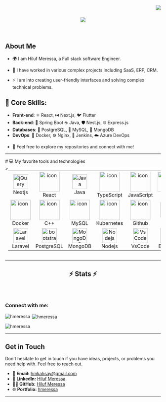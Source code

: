 <img align="right" src="https://visitor-badge.laobi.icu/badge?page_id=Createdd.Createdd">

<h1 align="center">
  <a href="https://git.io/typing-svg">
    <img src="https://readme-typing-svg.herokuapp.com/?lines=Hello,+There!+👋;I'm+Hiluf....;Nice+to+meet+you!&center=true&size=30">
  </a>
</h1>

<br>

## About Me

* 🌍 I am Hiluf Meressa, a Full stack software Engineer.

* 💼 I have worked in various complex projects including SaaS, ERP, CRM.

* ⚡ I am into creating user-friendly interfaces and solving complex technical problems.
  
## 🧠 Core Skills:

- **Front-end**: ⚛️ React, ⏭️ Next.js, 🐦 Flutter 
- **Back-end**:  🌱 Spring Boot ☕ Java, 🛡️ Nest.js, 🌐 Express.js
- **Databases**: 🐘 PostgreSQL, 🐬 MySQL, 🍃 MongoDB
- **DevOps**:    🐳 Docker, ⚙️ Nginx, 🧩 Jenkins, ☁️ Azure DevOps 



* 🤝 Feel free to explore my repositories and connect with me!


<hr>
#  💻 My favorite tools and technologies

<div style="display: flex; align-items: flex-start; align: center">
<table>
<tr>
  <td align="center" width="96">
        <img src="https://skillicons.dev/icons?i=nextjs" width="48" height="48" alt="jQuery" />
      <br>Nextjs
  </td>
  <td align="center" width="96">
        <img src="https://techstack-generator.vercel.app/react-icon.svg" alt="icon" width="65" height="65" />
      <br>React
  </td>
  <td align="center" width="96">
        <img src="https://skillicons.dev/icons?i=java" width="48" height="48" alt="Java" />
      <br>Java
  </td>
  <td align="center" width="96">
        <img src="https://techstack-generator.vercel.app/ts-icon.svg" alt="icon" width="65" height="65" />
      <br>TypeScript
  </td>
  <td align="center" width="96">
        <img src="https://techstack-generator.vercel.app/js-icon.svg" alt="icon" width="65" height="65" />
      <br>JavaScript
  </td>
  <td align="center" width="96">
        <img src="https://skillicons.dev/icons?i=vite" alt="icon" width="65" height="65" />
      <br>Vite
  </td>
  <td align="center" width="96">
        <img src="https://skillicons.dev/icons?i=figma" width="48" height="48" alt="WordPress" />
      <br>Figma
  </td>
  </tr>
  <tr>
   <td align="center" width="96">
        <img src="https://techstack-generator.vercel.app/docker-icon.svg" alt="icon" width="65" height="65" />
      <br>Docker
    </td>
    <td align="center" width="96">
        <img src="https://techstack-generator.vercel.app/cpp-icon.svg" alt="icon" width="65" height="65" />
      <br>C++
    </td>
    <td align="center" width="96">
        <img src="https://techstack-generator.vercel.app/mysql-icon.svg" alt="icon" width="65" height="65" />
      <br>MySQL
    </td>
    <td align="center" width="96">
        <img src="https://techstack-generator.vercel.app/kubernetes-icon.svg" alt="icon" width="65" height="65" />
      <br>Kubernetes
    </td> 
    <td align="center" width="96">
        <img src="https://techstack-generator.vercel.app/github-icon.svg" alt="icon" width="65" height="65" />
      <br>Github
    </td>
    <td align="center" width="96"> 
        <img src="https://user-images.githubusercontent.com/25181517/192108372-f71d70ac-7ae6-4c0d-8395-51d8870c2ef0.png" width="48" height="48" alt="Git" />
      <br>Git
    </td>

  </tr>
 <tr>
  <td align="center"  width="96">
        <img src="https://skillicons.dev/icons?i=laravel" width="48" height="48" alt="Laravel" />
      <br>Laravel
    </td> 
    <td align="center"  width="96">
        <img src="https://skillicons.dev/icons?i=postgres" width="48" height="48" alt="bootstrap" />
      <br>PostgreSQL
    </td>
      <td align="center" width="96">
        <img src="https://skillicons.dev/icons?i=mongodb" width="48" height="48" alt="MongoDB" />
      <br>MongoDB
    </td>
        <td align="center" width="96">
        <img src="https://skillicons.dev/icons?i=nodejs" width="48" height="48" alt="Nodejs" />
      <br>Nodejs
      </td>
      </td>
>
            <td align="center" width="96">
        <img src="https://skillicons.dev/icons?i=vscode" width="48" height="48" alt="VsCode" />
      <br>VsCode
    </td>
    </td>
            <td align="center" width="96">
        <img src="https://skillicons.dev/icons?i=express" width="48" height="48" alt="VsCode" />
      <br>Express
    </td>
     </td>
            <td align="center" width="96">
        <img src="https://skillicons.dev/icons?i=nestjs" width="48" height="48" alt="VsCode" />
      <br>NestJs
    </td>

  </td>
 </tr>
</table>
<br><br>

</div>
<hr>

<h2 align="center">⚡ Stats ⚡</h2>
<br>
<!-- Use GitHub's dark theme by adding ?theme=dark to the URLs -->

<p align="left"> <a href="https://twitter.com/" target="blank"><img src="https://img.shields.io/twitter/follow/?logo=twitter&style=for-the-badge&labelColor=1b1f23&logoColor=white&color=1b1f23" alt="" /></a> </p>

<h3 align="left">Connect with me:</h3>
<p align="left">
<!-- Add your social media icons here with the appropriate dark theme styles -->
</p>

<p><img align="left" src="https://github-readme-stats.vercel.app/api/top-langs?username=hmeressa&show_icons=true&locale=en&layout=compact&theme=dark" alt="hmeressa" /></p>

<p>&nbsp;<img align="center" src="https://github-readme-stats.vercel.app/api?username=hmeressa&show_icons=true&locale=en&theme=dark" alt="hmeressa" /></p>

<p><img align="center" src="https://github-readme-streak-stats.herokuapp.com/?user=hmeressa&theme=dark" alt="hmeressa" /></p>

<hr>


## Get in Touch

<p align="left">
Don't hesitate to get in touch if you have ideas, projects, or problems you need help with.
  Feel free to reach out.
</p>

- 📧 **Email:** [hmkahsay@gmail.com](mailto:hmkahsay@gmail.com)
- 💼 **LinkedIn:** [Hiluf Meressa](https://www.linkedin.com/in/hmeressa/)
- 👨‍💻 **GitHub:** [Hiluf Meressa](https://github.com/hmeressa)
- 🌐 **Portfolio:** [hmeressa](https://personal-website-lriu.onrender.com/)

---



